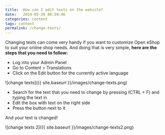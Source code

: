 ```yaml
---
title:  How can I edit texts on the website?
date:   2014-05-30 06:59:46
categories: content
tags: content
permalink: /change-texts/
---
```

Changing texts can come very handy if you want to customize Open eShop to suit your online shop needs. And doing that is very simple, **here are the steps that you need to follow:**

+ Log into your Admin Panel
+ Go to Content > Translations
+ Click on the Edit button for the currently active language

![change texts]({{ site.baseurl }}/images/change-texts.png)

+ Search for the text that you need to change by pressing (CTRL + F) and typing the text in
+ Edit the box with text on the right side
+ Press the button next to it

And your text is changed!

![change texts 2]({{ site.baseurl }}/images/change-texts2.png)

















